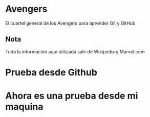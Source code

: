 # Avengers

El cuartel general de los Avengers para aprender Git y GitHub

## Nota
Toda la información aquí utilizada sale de Wikipedia y Marvel.com

# Prueba desde Github

# Ahora es una prueba desde mi maquina